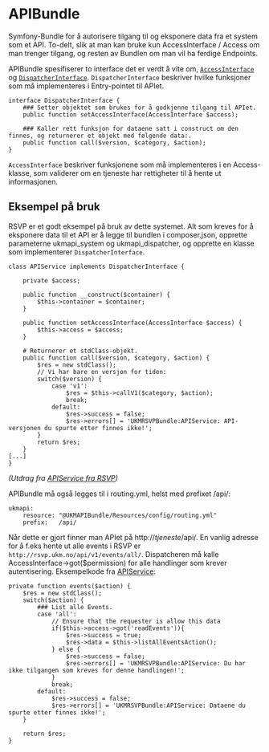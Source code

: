 APIBundle
=========

Symfony-Bundle for å autorisere tilgang til og eksponere data fra et system som et API. To-delt, slik at man kan bruke kun AccessInterface / Access om man trenger tilgang, og resten av Bundlen om man vil ha ferdige Endpoints.

APIBundle spesifiserer to interface det er verdt å vite om, [`AccessInterface`](src/Util/AccessInterface.php) og [`DispatcherInterface`](src/Util/DispatcherInterface.php). `DispatcherInterface` beskriver hvilke funksjoner som må implementeres i Entry-pointet til APIet.

```
interface DispatcherInterface {
	### Setter objektet som brukes for å godkjenne tilgang til APIet.
	public function setAccessInterface(AccessInterface $access);

	### Kaller rett funksjon for dataene satt i construct om den finnes, og returnerer et objekt med følgende data:.
	public function call($version, $category, $action);	
}
```

`AccessInterface` beskriver funksjonene som må implementeres i en Access-klasse, som validerer om en tjeneste har rettigheter til å hente ut informasjonen.

Eksempel på bruk
----------------
RSVP er et godt eksempel på bruk av dette systemet. Alt som kreves for å eksponere data til et API er å legge til bundlen i composer.json, opprette parameterne ukmapi_system og ukmapi_dispatcher, og opprette en klasse som implementerer `DispatcherInterface`.

```
class APIService implements DispatcherInterface {

	private $access;

	public function __construct($container) {
		$this->container = $container;
	}

	public function setAccessInterface(AccessInterface $access) {
		$this->access = $access;
	}

	# Returnerer et stdClass-objekt.
	public function call($version, $category, $action) {
		$res = new stdClass();
		// Vi har bare en versjon for tiden:
		switch($version) {
			case 'v1':
				$res = $this->callV1($category, $action);
				break;
			default:
				$res->success = false;
				$res->errors[] = 'UKMRSVPBundle:APIService: API-versjonen du spurte etter finnes ikke!';
		}
		return $res;
	}
[...]
}
```
*(Utdrag fra [APIService fra RSVP](https://github.com/UKMNorge/UKMRSVP/blob/master/src/UKMNorge/RSVPBundle/Services/APIService.php))*

APIBundle må også legges til i routing.yml, helst med prefixet /api/:
```
ukmapi:
    resource: "@UKMAPIBundle/Resources/config/routing.yml"
    prefix:   /api/
```

Når dette er gjort finner man APIet på http://*tjeneste*/api/. En vanlig adresse for å f.eks hente ut alle events i RSVP er `http://rsvp.ukm.no/api/v1/events/all/`. Dispatcheren må kalle AccessInterface->got($permission) for alle handlinger som krever autentisering. Eksempelkode fra [APIService](https://github.com/UKMNorge/UKMRSVP/blob/master/src/UKMNorge/RSVPBundle/Services/APIService.php):
```
private function events($action) {
	$res = new stdClass();
	switch($action) {
		### List alle Events.
		case 'all':
			// Ensure that the requester is allow this data
			if($this->access->got('readEvents')){
				$res->success = true;
				$res->data = $this->listAllEventsAction();
			} else {
				$res->success = false;
				$res->errors[] = 'UKMRSVPBundle:APIService: Du har ikke tilgangen som kreves for denne handlingen!';
			}
			break;
		default:
			$res->success = false;
			$res->errors[] = 'UKMRSVPBundle:APIService: Dataene du spurte etter finnes ikke!';
	}

	return $res;
}
```